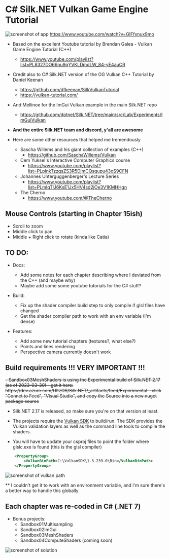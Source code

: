 # C# Silk.NET Vulkan Game Engine Tutorial

![screenshot of app](https://github.com/stymee/SilkVulkanTutorial/blob/master/Docs/screenshot1.png?raw=true)
https://www.youtube.com/watch?v=GIFfxnux9mo

- Based on the excellent Youtube tutorial by Brendan Galea - Vulkan Game Engine Tutorial (C++)
	- https://www.youtube.com/playlist?list=PL8327DO66nu9qYVKLDmdLW_84-yE4auCR

- Credit also to C# Silk.NET version of the OG Vulkan C++ Tutorial by Daniel Keenan
	- https://github.com/dfkeenan/SilkVulkanTutorial
	- https://vulkan-tutorial.com/

- And Mellinoe for the ImGui Vulkan example in the main Silk.NET repo
	- https://github.com/dotnet/Silk.NET/tree/main/src/Lab/Experiments/ImGuiVulkan

- **And the entire Silk.NET team and discord, y'all are awesome**

- Here are some other resources that helped me tremendously
	- Sascha Willems and his giant collection of examples (C++)
		- https://github.com/SaschaWillems/Vulkan
	- Cem Yuksel's Interactive Computer Graphics course
		- https://www.youtube.com/playlist?list=PLplnkTzzqsZS3R5DjmCQsqupu43oS9CFN
	- Johannes Unterguggenberger's Lecture Series
		- https://www.youtube.com/playlist?list=PLmIqTlJ6KsE1Jx5HV4sd2jOe3V1KMHHgn
	- The Cherno
		- https://www.youtube.com/@TheCherno




## Mouse Controls (starting in Chapter 15ish)
- Scroll to zoom
- Middle click to pan
- Middle + Right click to rotate (kinda like Catia)



## TO DO:
- Docs:
	- Add some notes for each chapter describing where I deviated from the C++ (and maybe why)
	- Maybe add some some youtube tutorials for the C# stuff?

- Build:
	- Fix up the shader compiler build step to only compile if glsl files have changed
	- Get the shader compiler path to work with an env variable (I'm dense)

- Features:
	- Add some new tutorial chapters (textures?, what else?)
	- Points and lines rendering
	- Perspective camera currently doesn't work
	

## Build requirements !!! VERY IMPORTANT !!!
<del>
- Sandbox03MeshShaders is using the Experimental build of Silk.NET 2.17 (as of 2023-03-30) 
	- get it here: https://dev.azure.com/UltzOS/Silk.NET/_artifacts/feed/Experimental
	- click "Connet to Feed", "Visual Studio", and copy the Source into a new nuget package source
</del>

- Silk.NET 2.17 is released, so make sure you're on that version at least.

- The projects require the [Vulkan SDK](https://www.lunarg.com/vulkan-sdk/) to build/run. The SDK provides the Vulkan validation layers as well as the command line tools to compile the shaders. 

- You will have to update your csproj files to point the folder where glslc.exe is found (this is the glsl compiler)

```xml
	<PropertyGroup>
		<VulkanBinPath>C:\VulkanSDK\1.3.239.0\Bin</VulkanBinPath>
	</PropertyGroup>
```
![screenshot of vulkan path](https://github.com/stymee/SilkVulkanTutorial/blob/master/Docs/screenshot3.png?raw=true)

** I couldn't get it to work with an environment variable, and I'm sure there's a better way to handle this globally


## Each chapter was re-coded in C# (.NET 7)
- Bonus projects:
	- Sandbox01Multisampling
	- Sandbox02ImGui
	- Sandbox03MeshShaders
	- Sandbox04ComputeShaders (coming soon)

![screenshot of solution](https://github.com/stymee/SilkVulkanTutorial/blob/master/Docs/screenshot2.png?raw=true)
